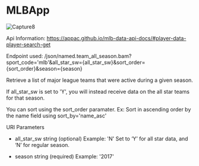 # MLBApp
![Capture8](https://user-images.githubusercontent.com/60584724/75937434-360bcf80-5e5b-11ea-94a1-29a1d29ef852.PNG)

Api Information:
https://appac.github.io/mlb-data-api-docs/#player-data-player-search-get

Endpoint used:
/json/named.team_all_season.bam?sport_code='mlb'&all_star_sw={all_star_sw}&sort_order={sort_order}&season={season}

Retrieve a list of major league teams that were active during a given season.

If all_star_sw is set to 'Y', you will instead receive data on the all star teams for that season.

You can sort using the sort_order paramater. Ex: Sort in ascending order by the name field using sort_by='name_asc'

URI Parameters
- all_star_sw
string (optional) Example: 'N'
Set to ‘Y’ for all star data, and ‘N’ for regular season.

- season
string (required) Example: '2017'
